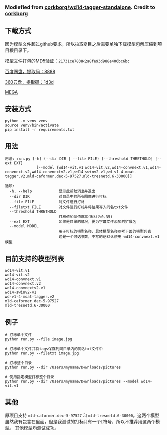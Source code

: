 
### Modiefied from [corkborg/wd14-tagger-standalone](https://github.com/corkborg/wd14-tagger-standalone). Credit to [corkborg](https://github.com/corkborg)

## 下载方式

因为模型文件超过github要求，所以拉取夏目之后需要单独下载模型包解压缩到项目根目录下。

模型文件打包的MD5验证：`21731ce7838c2a8fe93d988e406bc6bc`

[百度网盘，提取码：8888](https://pan.baidu.com/s/1Cp7lMWkt_13I4LOiKZdO7Q?pwd=8888)

[360云盘，提取码：1d3d](https://www.yunpan.com/surl_yGID8qarm3W)

[MEGA](https://mega.nz/file/8p0BTLwL#yuRmRzrxJO7IXUKszRwvWA9VJl_tImvXhnl3AMJpHbw)

## 安装方式

```shell
python -m venv venv
source venv/bin/activate
pip install -r requirements.txt
```

## 用法

```shell
用法: run.py [-h] (--dir DIR | --file FILE) [--threshold THRETHOLD] [--ext EXT]
              [--model {wd14-vit.v1,wd14-vit.v2,wd14-convnext.v1,wd14-convnext.v2,wd14-convnextv2.v1,wd14-swinv2-v1,wd-v1-4-moat-tagger.v2,mld-caformer.dec-5-97527,mld-tresnetd.6-30000}]

选项:
  -h, --help            显示此帮助消息并退出
  --dir DIR             对目录中的所有图像进行打标
  --file FILE           对文件进行打标
  --filetxt FILE        对文件进行打标并将结果写入同名txt文件
  --threshold THRETHOLD
                        打标值的阈值概率(默认为0.35)
  --ext EXT             如果是目录的情况，要为字幕文件添加的扩展名
  --model MODEL
                        用于打标的模型名称，具体模型名称参考下面的模型列表
                        这是一个可选参数，不写的话默认使用 wd14-convnext.v1 模型
```

## 目前支持的模型列表

```shell
wd14-vit.v1
wd14-vit.v2
wd14-convnext.v1
wd14-convnext.v2
wd14-convnextv2.v1
wd14-swinv2-v1
wd-v1-4-moat-tagger.v2
mld-caformer.dec-5-97527
mld-tresnetd.6-30000
```

## 例子

```shell
# 打标单个文件
python run.py --file image.jpg

# 打标单个文件并将tags保存到同目录内的同名txt文件中
python run.py --filetxt image.jpg

# 打标整个目录
python run.py --dir /Users/myname/Downloads/pictures

# 使用指定模型打标整个目录
python run.py --dir /Users/myname/Downloads/pictures --model wd14-vit.v1
```

## 其他

原项目支持 `mld-caformer.dec-5-97527` 和 `mld-tresnetd.6-30000`。这两个模型虽然我有包含在里面，但是我测试的打标只有一个`[`符号，所以不推荐用这两个模型。
其他模型均测试成功。
